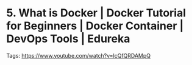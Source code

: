 # 5. What is Docker | Docker Tutorial for Beginners | Docker Container | DevOps Tools | Edureka

Tags: https://www.youtube.com/watch?v=lcQfQRDAMpQ